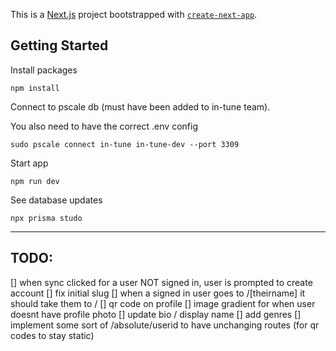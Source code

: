 This is a [Next.js](https://nextjs.org/) project bootstrapped with [`create-next-app`](https://github.com/vercel/next.js/tree/canary/packages/create-next-app).

## Getting Started

Install packages

```
npm install
```

Connect to pscale db (must have been added to in-tune team).

You also need to have the correct .env config

```
sudo pscale connect in-tune in-tune-dev --port 3309
```

Start app

```
npm run dev
```

See database updates

```
npx prisma studo
```

---

## TODO:

[] when sync clicked for a user NOT signed in, user is prompted to create account
[] fix initial slug
[] when a signed in user goes to /[theirname] it should take them to /
[] qr code on profile
[] image gradient for when user doesnt have profile photo
[] update bio / display name
[] add genres
[] implement some sort of /absolute/userid to have unchanging routes (for qr codes to stay static)
